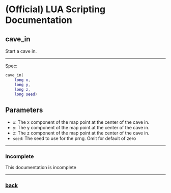 
# (Official) LUA Scripting Documentation

## cave_in

Start a cave in.

___

Spec:

```lua
cave_in(
	long x,
	long y,
	long z,
	long seed)
```

## Parameters

- `x`: The x component of the map point at the center of the cave in.
- `y`: The y component of the map point at the center of the cave in.
- `z`: The z component of the map point at the center of the cave in.
- `seed`: The seed to use for the prng. Omit for default of zero

___

### Incomplete

This documentation is incomplete

___

### [back](../other)
